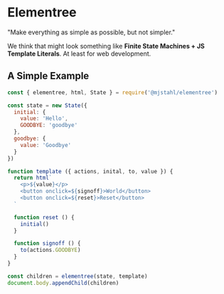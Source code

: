 # Elementree
"Make everything as simple as possible, but not simpler."

We think that might look something like **Finite State Machines + JS Template Literals**.
At least for web development.

## A Simple Example

```js
const { elementree, html, State } = require('@mjstahl/elementree')

const state = new State({
  initial: {
    value: 'Hello',
    GOODBYE: 'goodbye'
  },
  goodbye: {
    value: 'Goodbye'
  }
})

function template ({ actions, inital, to, value }) {
  return html`
    <p>${value}</p>
    <button onclick=${signoff}>World</button>
    <button onclick=${reset}>Reset</button>
  `

  function reset () {
    initial()
  }

  function signoff () {
    to(actions.GOODBYE)
  }
}

const children = elementree(state, template)
document.body.appendChild(children)
```